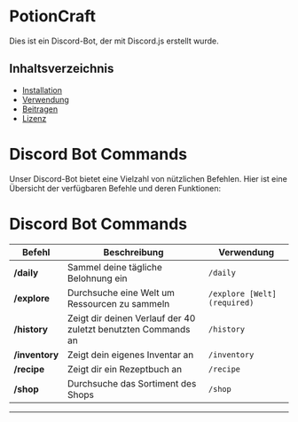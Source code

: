 # PotionCraft

Dies ist ein Discord-Bot, der mit Discord.js erstellt wurde.

## Inhaltsverzeichnis
- [Installation](#installation)
- [Verwendung](#verwendung)
- [Beitragen](#beitragen)
- [Lizenz](#lizenz)

# Discord Bot Commands

Unser Discord-Bot bietet eine Vielzahl von nützlichen Befehlen. Hier ist eine Übersicht der verfügbaren Befehle und deren Funktionen:

# Discord Bot Commands

| Befehl          | Beschreibung                                      | Verwendung                        |
|-----------------|---------------------------------------------------|-----------------------------------|
| **/daily**       | Sammel deine tägliche Belohnung ein    | `/daily`                           |
| **/explore**       | Durchsuche eine Welt um Ressourcen zu sammeln           | `/explore [Welt](required)`                           |
| **/history**       | Zeigt dir deinen Verlauf der 40 zuletzt benutzten Commands an                | `/history`    |
| **/inventory**      | Zeigt dein eigenes Inventar an               | `/inventory`                          |
| **/recipe**     | Zeigt dir ein Rezeptbuch an             | `/recipe`                         |
| **/shop**       | Durchsuche das Sortiment des Shops                | `/shop`                           |
---